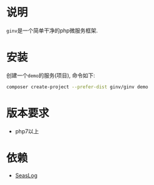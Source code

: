 # 说明
`ginv`是一个简单干净的php微服务框架.

# 安装
创建一个`demo`的服务(项目), 命令如下:
```bash
composer create-project --prefer-dist ginv/ginv demo
```
# 版本要求
* php7以上

# 依赖
* [SeasLog](http://pecl.php.net/package/SeasLog "SeasLog扩展PECL安装地址")
